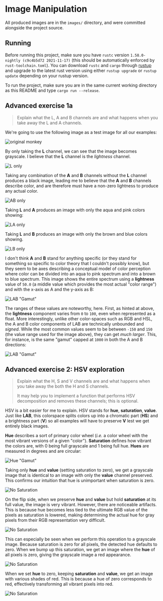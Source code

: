# Image Manipulation

All produced images are in the `images/` directory, and were committed alongside the project source.

## Running

Before running this project, make sure you have `rustc` version `1.58.0-nightly (c9c4b5d72 2021-11-17)` (this should be automatically enforced by `rust-toolchain.toml`). You can download `rustc` and `cargo` through [rustup](https://rustup.rs/) and upgrade to the latest rust version using either `rustup upgrade` or `rustup update` depending on your rustup version.

To run the project, make sure you are in the same current working directory as this README and type `cargo run --release`.

## Advanced exercise 1a

> Explain what the L, A and B channels are and what happens when you take away the L and A channels.

We're going to use the following image as a test image for all our examples:

![original monkey](images/in/image1.jpg)

By only taking the **L** channel, we can see that the image becomes grayscale. I believe that the **L** channel is the *lightness* channel.

![L only](images/image1_only_l.jpg)

Taking any combination of the **A** and **B** channels without the **L** channel produces a black image, leading me to believe that the **A** and **B** channels describe color, and are therefore must have a non-zero lightness to produce any actual color.

![AB only](images/image1_only_ab.jpg)

Taking **L** and **A** produces an image with only the aqua and pink colors showing:

![LA only](images/image1_only_la.jpg)

Taking **L** and **B** produces an image with only the brown and blue colors showing.

![LB only](images/image1_only_lb.jpg)

I don't think **A** and **B** stand for anything specific (or they stand for something so specific to color theory that I couldn't possibly know), but they seem to be axes describing a conceptual model of color perception where color can be divided into an aqua to pink spectrum and into a brown to blue spectrum. This image shows the entire spectrum using a **lightness** value of `50.0` (a middle value which provides the most actual "color range") and with the x-axis as A and the y-axis as B:

![LAB "Gamut"](images/image1_ab_gamut.jpg)

The ranges of these values are noteworthy, here. First, as hinted at above, the **lightness** component varies from `0` to `100`, even when represented as a float. More interestingly, unlike other color-spaces such as RGB and HSL, the A and B color components of LAB are technically unbounded and *signed*. While the most common values seem to be between `-150` and `150` (the value range used for the image above), they can get *much larger*. This, for instance, is the same "gamut" capped at `1000` in both the A and B directions:

![LAB "Gamut"](images/image1_ab_gamut_extreme.jpg)

## Advanced exercise 2: HSV exploration

> Explain what the H, S and V channels are and what happens when you take away the both the H and S channels.
>
> It may help you to implement a function that performs HSV decomposition and removes these channels; this is optional.

HSV is a bit easier for me to explain. HSV stands for **hue**, **saturation**, **value**. Just like **LAB**, this colorspace splits colors up into a chromatic part (**HS**) and a brightness part (**V**) so all examples will have to preserve **V** lest we get entirely black images.

**Hue** describes a sort of primary color wheel (*i.e.* a color wheel with the most vibrant versions of a given "color"). **Saturation** defines how vibrant the colors are, with 0 being full grayscale and 1 being full hue. **Hues** are measured in degrees and are circular:

![Hue "Gamut"](images/hue_gamut.jpg)

Taking only **hue** and **value** (setting saturation to zero), we get a grayscale image that is identical to an image with only the **value** channel preserved. This confirms our intuition that hue is unimportant when saturation is zero.

![No Saturation](images/image1_only_hv.jpg)

On the flip side, when we preserve **hue** and **value** but hold **saturation** at its full value, the image is very vibrant. However, there are noticeable artifacts. This is because hue becomes less tied to the ultimate RGB value of the pixels as saturation is lowered, making determining the actual hue for gray pixels from their RGB representation very difficult.

![No Saturation](images/image1_full_saturation.jpg)

This can especially be seen when we perform this operation to a grayscale image. Because saturation is zero for all pixels, the detected hue defaults to zero. When we bump up this saturation, we get an image where the **hue** of all pixels is zero, giving the grayscale image a red appearance.

![No Saturation](images/image2_full_saturation.jpg)

When we set **hue** to zero, keeping **saturation** and **value**, we get an image with various shades of red. This is because a hue of zero corresponds to red, effectively transforming all vibrant pixels into red.

![No Saturation](images/image1_only_sv.jpg)
